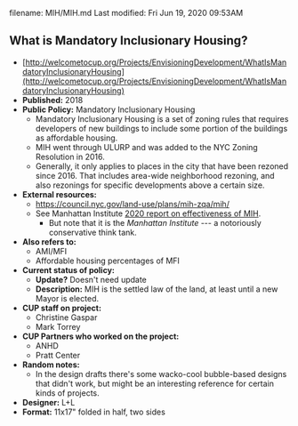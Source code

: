 filename: MIH/MIH.md
Last modified: Fri Jun 19, 2020  09:53AM
  

## What is Mandatory Inclusionary Housing?
* [http://welcometocup.org/Projects/EnvisioningDevelopment/WhatIsMandatoryInclusionaryHousing](http://welcometocup.org/Projects/EnvisioningDevelopment/WhatIsMandatoryInclusionaryHousing)
* **Published:** 2018
* **Public Policy:** Mandatory Inclusionary Housing
	* Mandatory Inclusionary Housing is a set of zoning rules that requires developers of new buildings to include some portion of the buildings as affordable housing.
	* MIH went through ULURP and was added to the NYC Zoning Resolution in 2016.
	* Generally, it only applies to places in the city that have been rezoned since 2016. That includes area-wide neighborhood rezoning, and also rezonings for specific developments above a certain size.
* **External resources:** 
	* https://council.nyc.gov/land-use/plans/mih-zqa/mih/
	* See Manhattan Institute [2020 report on effectiveness of MIH](./deblasios-mandatory-inclusionary-housing-program.pdf).
		* But note that it is the _Manhattan Institute_ --- a notoriously conservative think tank.
* **Also refers to:**
	* AMI/MFI
	* Affordable housing percentages of MFI
* **Current status of policy:**
	* **Update?** Doesn't need update
	* **Description:** MIH is the settled law of the land, at least until a new Mayor is elected.
* **CUP staff on project:**
	* Christine Gaspar
	* Mark Torrey
* **CUP Partners who worked on the project:**
	* ANHD
	* Pratt Center
* **Random notes:**
	* In the design drafts there's some wacko-cool bubble-based designs that didn't work, but might be an interesting reference for certain kinds of projects.
* **Designer:** L+L
* **Format:** 11x17" folded in half, two sides



